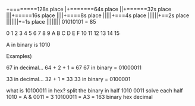 +========128s place
|+=======64s place
||+======32s place
|||+=====16s place
||||+====8s place
|||||+===4s place
||||||+==2s place
|||||||+=1s place
||||||||
01010101 = 85

0 1 2 3 4 5 6 7 8 9  A  B  C  D  E  F
                    10 11 12 13 14 15

A in binary is 1010

Examples)

67 in decimal...
64 + 2 + 1 = 67
67 in binary = 01000011

33 in decimal...
32 + 1 = 33
33 in binary = 0100001

what is 10100011 in hex?
split the binary in half
1010 0011    solve each half
1010 = A     &    0011 = 3
10100011  =  A3  =  163
 binary      hex   decimal